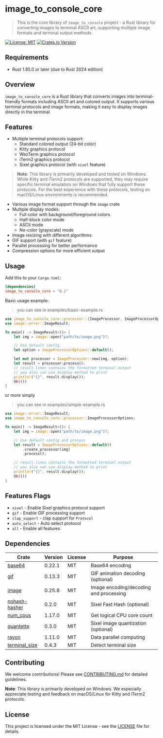 # image_to_console_core

> This is the core library of `image_to_console` project - a Rust library for converting images to terminal ASCII art,
> supporting multiple image formats and terminal output methods.

[![License: MIT](https://img.shields.io/badge/License-MIT-yellow.svg)](https://opensource.org/licenses/MIT)
[![Crates.io Version](https://img.shields.io/crates/v/image_to_console_core)](https://crates.io/crates/image_to_console_core)

## Requirements

- Rust 1.85.0 or later (due to Rust 2024 edition)

## Overview

`image_to_console_core` is a Rust library that converts images into terminal-friendly formats including ASCII art and
colored output. It supports various terminal protocols and image formats, making it easy to display images directly in
the terminal.

## Features

- Multiple terminal protocols support:
    - Standard colored output (24-bit color)
    - Kitty graphics protocol
    - WezTerm graphics protocol
    - iTerm2 graphics protocol
    - Sixel graphics protocol (with `sixel` feature)

> **Note**: This library is primarily developed and tested on Windows. While Kitty and iTerm2 protocols are supported,
> they may require specific terminal emulators on Windows that fully support these protocols. For the best experience
> with
> these protocols, testing on macOS/Linux environments is recommended.

- Various image format support through the `image` crate
- Multiple display modes:
    - Full color with background/foreground colors
    - Half-block color mode
    - ASCII mode
    - No-color (grayscale) mode
- Image resizing with different algorithms
- GIF support (with `gif` feature)
- Parallel processing for better performance
- Compression options for more efficient output

## Usage

Add this to your `Cargo.toml`:

```toml
[dependencies]
image_to_console_core = "0.1"
```

Basic usage example:

> you can see in examples/basic-example.rs

```rust
use image_to_console_core::processor::{ImageProcessor, ImageProcessorOptions};
use image::error::ImageResult;

fn main() -> ImageResult<()> {
    let img = image::open("path/to/image.png")?;

    // Use default config
    let option = ImageProcessorOptions::default();

    let mut processor = ImageProcessor::new(img, option);
    let result = processor.process();
    // result.lines contains the formatted terminal output
    // you also can use display method to print
    println!("{}", result.display());
    Ok(())
}
```

or more simply

> you can see in examples/simple-example.rs

```rust
use image::error::ImageResult;
use image_to_console_core::processor::ImageProcessorOptions;

fn main() -> ImageResult<()> {
    let img = image::open("path/to/image.png")?;

    // Use default config and process
    let result = ImageProcessorOptions::default()
        .create_processor(img)
        .process();

    // result.lines contains the formatted terminal output
    // you also can use display method to print
    println!("{}", result.display());
    Ok(())
}

```

## Features Flags

- `sixel` - Enable Sixel graphics protocol support
- `gif` - Enable GIF processing support
- `clap_support` - clap support for `Protocol`
- `auto_select` - Auto select protocol
- `all` - Enable all features

## Dependencies

| Crate                                                   | Version | License | Purpose                                |
|---------------------------------------------------------|---------|---------|----------------------------------------|
| [base64](https://crates.io/crates/base64)               | 0.22.1  | MIT     | Base64 encoding                        |
| [gif](https://crates.io/crates/gif)                     | 0.13.3  | MIT     | GIF animation decoding (optional)      |
| [image](https://crates.io/crates/image)                 | 0.25.8  | MIT     | Image encoding/decoding and processing |
| [nohash-hasher](https://crates.io/crates/nohash-hasher) | 0.2.0   | MIT     | Sixel Fast Hash (optional)             |
| [num_cpus](https://crates.io/crates/num_cpus)           | 1.17.0  | MIT     | Get logical CPU core count             |
| [quantette](https://crates.io/crates/quantette)         | 0.3.0   | MIT     | Sixel image quantization (optional)    |
| [rayon](https://crates.io/crates/rayon)                 | 1.11.0  | MIT     | Data parallel computing                |
| [terminal_size](https://crates.io/crates/terminal_size) | 0.4.3   | MIT     | Detect terminal size                   |

## Contributing

We welcome contributions! Please see [CONTRIBUTING.md](CONTRIBUTING.md) for detailed guidelines.

**Note**: This library is primarily developed on Windows. We especially appreciate testing and feedback on macOS/Linux
for Kitty and iTerm2 protocols.

## License

This project is licensed under the MIT License - see the [LICENSE](LICENSE) file for details.
